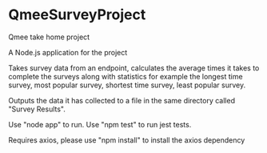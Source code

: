 # QmeeSurveyProject
Qmee take home project


A Node.js application for the project

Takes survey data from an endpoint, calculates the average times it takes to complete the surveys along with statistics for example the longest time survey, most popular survey,
shortest time survey, least popular survey.

Outputs the data it has collected to a file in the same directory called "Survey Results".

Use "node app" to run.
Use "npm test" to run jest tests.

Requires axios, please use "npm install" to install the axios dependency
